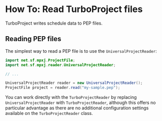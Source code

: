 # How To: Read TurboProject files
TurboProject writes schedule data to PEP files.

## Reading PEP files
The simplest way to read a PEP file is to use the `UniversalProjectReader`:

```java
import net.sf.mpxj.ProjectFile;
import net.sf.mpxj.reader.UniversalProjectReader;

// ...

UniversalProjectReader reader = new UniversalProjectReader();
ProjectFile project = reader.read("my-sample.pep");
```

You can work directly with the `TurboProjectReader` by replacing
`UniversalProjectReader` with `TurboProjectReader`, although this offers no
particular advantage as there are no additional configuration settings available
on the `TurboProjectReader` class.
